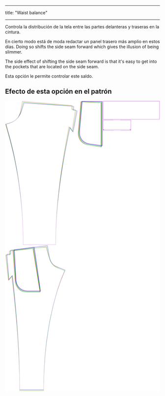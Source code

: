 - - -
title: "Waist balance"
- - -

Controla la distribución de la tela entre las partes delanteras y traseras en la cintura.

En cierto modo está de moda redactar un panel trasero más amplio en estos días. Doing so shifts the side seam forward which gives the illusion of being slimmer.

The side effect of shifting the side seam forward is that it's easy to get into the pockets that are located on the side seam.

Esta opción le permite controlar este saldo.

## Efecto de esta opción en el patrón

![Esta imagen muestra el efecto de esta opción superponiendo varias variantes que tienen un valor diferente para esta opción](paco_waistbalance_sample.svg "Effect of this option on the pattern")
